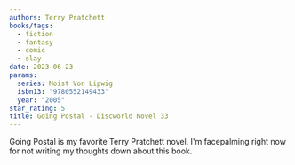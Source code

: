 ```yaml
---
authors: Terry Pratchett
books/tags:
  - fiction
  - fantasy
  - comic
  - slay
date: 2023-06-23
params:
  series: Moist Von Lipwig
  isbn13: "9780552149433"
  year: "2005"
star_rating: 5
title: Going Postal - Discworld Novel 33
---
```


Going Postal is my favorite Terry Pratchett novel. I'm facepalming right now for not writing my thoughts down about this book.

<!--more-->
